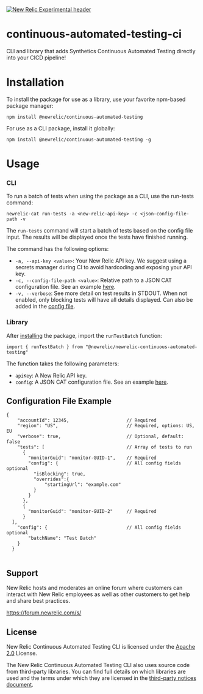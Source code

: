[![New Relic Experimental header](https://github.com/newrelic/open-source-office/raw/master/examples/categories/images/Experimental.png)](https://github.com/newrelic/open-source-office/blob/master/examples/categories/index.md#category-new-relic-experimental)

# continuous-automated-testing-ci
CLI and library that adds Synthetics Continuous Automated Testing directly into your CICD pipeline!

# Installation
To install the package for use as a library, use your favorite npm-based package manager:

`npm install @newrelic/continuous-automated-testing`

For use as a CLI package, install it globally:

`npm install @newrelic/continuous-automated-testing -g`

# Usage
### CLI

To run a batch of tests when using the package as a CLI, use the run-tests command:

```newrelic-cat run-tests -a <new-relic-api-key> -c <json-config-file-path -v```

The ```run-tests``` command will start a batch of tests based on the config file input.  The results will be displayed once the tests have finished running.

The command has the following options:
 - ```-a, --api-key <value>```: Your New Relic API key.  We suggest using a secrets manager during CI to avoid hardcoding and exposing your API key.
 - ```-c, --config-file-path <value>```: Relative path to a JSON CAT configuration file.  See an example [here](#configuration-file-example).
 - ```-v, --verbose```: See more detail on test results in STDOUT.  When not enabled, only blocking tests will have all details displayed. Can also be added in the [config file](#configuration-file-example).

 ### Library

 After [installing](#installation) the package, import the ```runTestBatch``` function:

 ```import { runTestBatch } from "@newrelic/newrelic-continuous-automated-testing"```

 The function takes the following parameters:

 - ```apiKey```: A New Relic API key.
 - ```config```: A JSON CAT configuration file.  See an example [here](#configuration-file-example).


## Configuration File Example
```
{
    "accountId": 12345,                     // Required
    "region": "US",                         // Required, options: US, EU
    "verbose": true,                        // Optional, default: false
    "tests": [                              // Array of tests to run
      {
        "monitorGuid": "monitor-GUID-1",    // Required
        "config": {                         // All config fields optional
          "isBlocking": true,
          "overrides":{
              "startingUrl": "example.com"
          }
        }
      },
      {
        "monitorGuid": "monitor-GUID-2"     // Required
      }
  ],
    "config": {                             // All config fields optional
        "batchName": "Test Batch"
    }
  }
  
```


## Support

New Relic hosts and moderates an online forum where customers can interact with New Relic employees as well as other customers to get help and share best practices. 

https://forum.newrelic.com/s/

## License
New Relic Continuous Automated Testing CLI is licensed under the [Apache 2.0](http://apache.org/licenses/LICENSE-2.0.txt) License.

The New Relic Continuous Automated Testing CLI also uses source code from third-party libraries. You can find full details on which libraries are used and the terms under which they are licensed in the [third-party notices document](https://github.com/newrelic-experimental/newrelic-continuous-automated-testing/blob/main/THIRD_PARTY_NOTICES.md).
